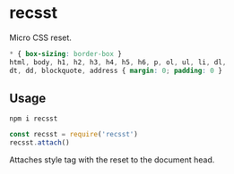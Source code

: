 # recsst

Micro CSS reset.

```css
* { box-sizing: border-box }
html, body, h1, h2, h3, h4, h5, h6, p, ol, ul, li, dl,
dt, dd, blockquote, address { margin: 0; padding: 0 }
```

## Usage

```
npm i recsst
```

```js
const recsst = require('recsst')
recsst.attach()
```

Attaches style tag with the reset to the document head.
